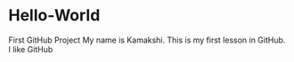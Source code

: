 # Hello-World
First GitHub Project
My name is Kamakshi. This is my first lesson in GitHub.
I like GitHub
